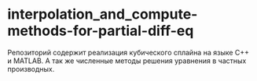 # interpolation_and_compute-methods-for-partial-diff-eq
Репозиторий содержит реализация кубического сплайна на языке C++ и MATLAB. А так же численные методы решения уравнения в частных производных.
